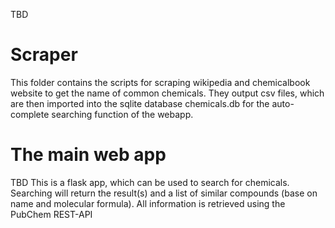 TBD
# Scraper
This folder contains the scripts for scraping wikipedia and chemicalbook website to get the name of common chemicals. They output csv files, which are then imported into the sqlite database chemicals.db for the auto-complete searching function of the webapp.

# The main web app
TBD
This is a flask app, which can be used to search for chemicals. Searching will return the result(s) and a list of similar compounds (base on name and molecular formula). All information is retrieved using the PubChem REST-API
